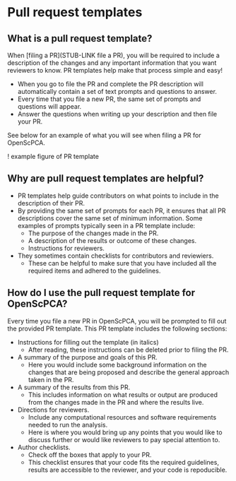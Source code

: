 # Pull request templates

## What is a pull request template?

When [filing a PR](STUB-LINK file a PR), you will be required to include a description of the changes and any important information that you want reviewers to know.
PR templates help make that process simple and easy!

- When you go to file the PR and complete the PR description will automatically contain a set of text prompts and questions to answer.
- Every time that you file a new PR, the same set of prompts and questions will appear.
- Answer the questions when writing up your description and then file your PR.

See below for an example of what you will see when filing a PR for OpenScPCA.

! example figure of PR template

## Why are pull request templates are helpful?

- PR templates help guide contributors on what points to include in the description of their PR.
- By providing the same set of prompts for each PR, it ensures that all PR descriptions cover the same set of minimum information.
Some examples of prompts typically seen in a PR template include:
    - The purpose of the changes made in the PR.
    - A description of the results or outcome of these changes.
    - Instructions for reviewers.
- They sometimes contain checklists for contributors and reviewiers.
    - These can be helpful to make sure that you have included all the required items and adhered to the guidelines.

## How do I use the pull request template for OpenScPCA?

Every time you file a new PR in OpenScPCA, you will be prompted to fill out the provided PR template.
This PR template includes the following sections:

- Instructions for filling out the template (in italics)
    - After reading, these instructions can be deleted prior to filing the PR.
- A summary of the purpose and goals of this PR.
    - Here you would include some background information on the changes that are being proposed and describe the general approach taken in the PR.
- A summary of the results from this PR.
    - This includes information on what results or output are produced from the changes made in the PR and where the results live.
- Directions for reviewers.
    - Include any computational resources and software requirements needed to run the analysis.
    - Here is where you would bring up any points that you would like to discuss further or would like reviewers to pay special attention to.
- Author checklists.
    - Check off the boxes that apply to your PR.
    - This checklist ensures that your code fits the required guidelines, results are accessible to the reviewer, and your code is repoducible.
